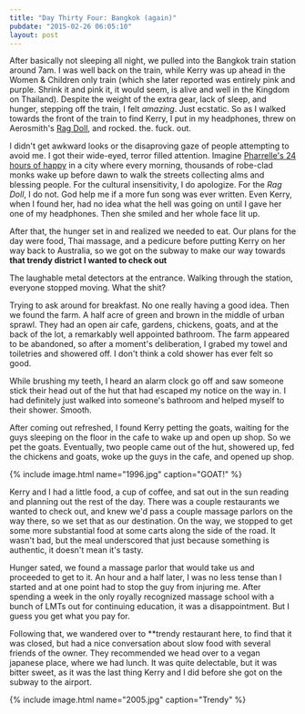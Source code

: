 ```yaml
---
title: "Day Thirty Four: Bangkok (again)"
pubdate: "2015-02-26 06:05:10"
layout: post
---
```

After basically not sleeping all night, we pulled into the Bangkok train station around 7am. I was well back on the train, while Kerry was up ahead in the Women & Children only train (which she later reported was entirely pink and purple. Shrink it and pink it, it would seem, is alive and well in the Kingdom on Thailand). Despite the weight of the extra gear, lack of sleep, and hunger, stepping off the train, I felt *amazing*. Just ecstatic. So as I walked towards the front of the train to find Kerry, I put in my headphones, threw on Aerosmith's [Rag Doll](https://www.youtube.com/watch?v=jv2vx57BYi8), and rocked. the. fuck. out.

I didn't get awkward looks or the disaproving gaze of people attempting to avoid me. I got their wide-eyed, terror filled attention. Imagine [Pharrelle's 24 hours of happy](http://24hoursofhappy.com/) in a city where every morning, thousands of robe-clad monks wake up before dawn to walk the streets collecting alms and blessing people. For the cultural insensitivity, I do apologize. For the *Rag Doll*, I do not. God help me if a more fun song was ever written. Even Kerry, when I found her, had no idea what the hell was going on until I gave her one of my headphones. Then she smiled and her whole face lit up.

After that, the hunger set in and realized we needed to eat. Our plans for the day were food, Thai massage, and a pedicure before putting Kerry on her way back to Australia, so we got on the subway to make our way towards **that trendy district I wanted to check out**

The laughable metal detectors at the entrance.
Walking through the station, everyone stopped moving. What the shit?

Trying to ask around for breakfast. No one really having a good idea. Then we found the farm. A half acre of green and brown in the middle of urban sprawl. They had an open air cafe, gardens, chickens, goats, and at the back of the lot, a remarkably well appointed bathroom. The farm appeared to be abandoned, so after a moment's deliberation, I grabed my towel and toiletries and showered off. I don't think a cold shower has ever felt so good.

While brushing my teeth, I heard an alarm clock go off and saw someone stick their head out of the hut that had escaped my notice on the way in. I had definitely just walked into someone's bathroom and helped myself to their shower. Smooth.

After coming out refreshed, I found Kerry petting the goats, waiting for the guys sleeping on the floor in the cafe to wake up and open up shop. So we pet the goats. Eventually, two people came out of the hut, showered up, fed the chickens and goats, woke up the guys in the cafe, and opened up shop.

{% include image.html name="1996.jpg" caption="GOAT!" %}

Kerry and I had a little food, a cup of coffee, and sat out in the sun reading and planning out the rest of the day. There was a couple restaurants we wanted to check out, and knew we'd pass a couple massage parlors on the way there, so we set that as our destination. On the way, we stopped to get some more substantial food at some carts along the side of the road. It wasn't bad, but the meal underscored that just because something is authentic, it doesn't mean it's tasty.

Hunger sated, we found a massage parlor that would take us and proceeded to get to it. An hour and a half later, I was no less tense than I started and at one point had to stop the guy from injuring me. After spending a week in the only royally recognized massage school with a bunch of LMTs out for continuing education, it was a disappointment. But I guess you get what you pay for.

Following that, we wandered over to **trendy restaurant here, to find that it was closed, but had a nice conversation about slow food with several friends of the owner. They recommended we head over to a vegan japanese place, where we had lunch. It was quite delectable, but it was bitter sweet, as it was the last thing Kerry and I did before she got on the subway to the airport.

{% include image.html name="2005.jpg" caption="Trendy" %}
